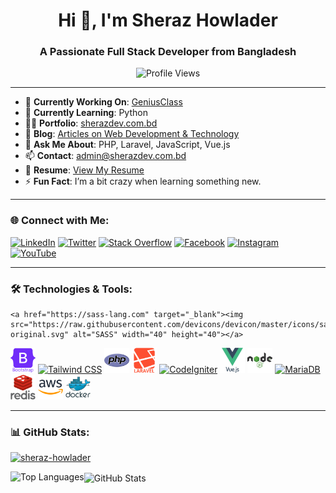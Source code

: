 <h1 align="center">Hi 👋, I'm Sheraz Howlader</h1>
<h3 align="center">A Passionate Full Stack Developer from Bangladesh</h3>

<p align="center">
  <img src="https://komarev.com/ghpvc/?username=sheraz-howlader&label=Profile%20views&color=0e75b6&style=flat" alt="Profile Views" />
</p>

---

- 🔭 **Currently Working On**: [GeniusClass](https://geniusclass.co.uk)  
- 🌱 **Currently Learning**: Python  
- 👨‍💻 **Portfolio**: [sherazdev.com.bd](https://sherazdev.com.bd)  
- 📝 **Blog**: [Articles on Web Development & Technology](https://sherazdev.com.bd)  
- 💬 **Ask Me About**: PHP, Laravel, JavaScript, Vue.js  
- 📫 **Contact**: [admin@sherazdev.com.bd](mailto:admin@sherazdev.com.bd)  
- 📄 **Resume**: [View My Resume](https://sherazdev.com.bd/sheraz-howlader.pdf)  
- ⚡ **Fun Fact**: I’m a bit crazy when learning something new.  

---

<h3 align="left">🌐 Connect with Me:</h3>
<p align="left">
  <a href="https://linkedin.com/in/sheraz_howlader" target="_blank"><img src="https://img.shields.io/badge/LinkedIn-0077B5?logo=linkedin&logoColor=white&style=for-the-badge" alt="LinkedIn"></a>
  <a href="https://twitter.com/sheraz_howlader" target="_blank"><img src="https://img.shields.io/badge/Twitter-1DA1F2?logo=twitter&logoColor=white&style=for-the-badge" alt="Twitter"></a>
  <a href="https://stackoverflow.com/users/sherazhowlader" target="_blank"><img src="https://img.shields.io/badge/Stack%20Overflow-FE7A16?logo=stackoverflow&logoColor=white&style=for-the-badge" alt="Stack Overflow"></a>
  <a href="https://fb.com/md.sheraz.howlader" target="_blank"><img src="https://img.shields.io/badge/Facebook-1877F2?logo=facebook&logoColor=white&style=for-the-badge" alt="Facebook"></a>
  <a href="https://instagram.com/sheraz_howlader" target="_blank"><img src="https://img.shields.io/badge/Instagram-E4405F?logo=instagram&logoColor=white&style=for-the-badge" alt="Instagram"></a>
  <a href="https://www.youtube.com/c/sheraz_howlader" target="_blank"><img src="https://img.shields.io/badge/YouTube-FF0000?logo=youtube&logoColor=white&style=for-the-badge" alt="YouTube"></a>
</p>

---

<h3 align="left">🛠️ Technologies & Tools:</h3>
<p align="left">

    <a href="https://sass-lang.com" target="_blank"><img src="https://raw.githubusercontent.com/devicons/devicon/master/icons/sass/sass-original.svg" alt="SASS" width="40" height="40"></a>
  <a href="https://getbootstrap.com" target="_blank"><img src="https://raw.githubusercontent.com/devicons/devicon/master/icons/bootstrap/bootstrap-plain-wordmark.svg" alt="Bootstrap" width="40" height="40"></a>
  <a href="https://tailwindcss.com" target="_blank"><img src="https://www.vectorlogo.zone/logos/tailwindcss/tailwindcss-icon.svg" alt="Tailwind CSS" width="40" height="40"></a>
   <a href="https://www.php.net" target="_blank"><img src="https://raw.githubusercontent.com/devicons/devicon/master/icons/php/php-original.svg" alt="PHP" width="40" height="40"></a>
  <a href="https://laravel.com" target="_blank"><img src="https://github.com/NadimRifaii/NadimRifaii/blob/main/laravel-plain-wordmark.svg" alt="Laravel" width="40" height="40"></a>
  <a href="https://codeigniter.com" target="_blank"><img src="https://cdn.worldvectorlogo.com/logos/codeigniter.svg" alt="CodeIgniter" width="40" height="40"></a>
  <a href="https://vuejs.org" target="_blank"><img src="https://raw.githubusercontent.com/devicons/devicon/master/icons/vuejs/vuejs-original-wordmark.svg" alt="Vue.js" width="40" height="40"></a>
  <a href="https://nodejs.org" target="_blank"><img src="https://raw.githubusercontent.com/devicons/devicon/master/icons/nodejs/nodejs-original-wordmark.svg" alt="Node.js" width="40" height="40"></a>
  <a href="https://mariadb.org" target="_blank"><img src="https://www.vectorlogo.zone/logos/mariadb/mariadb-icon.svg" alt="MariaDB" width="40" height="40"></a>
  <a href="https://redis.io" target="_blank"><img src="https://raw.githubusercontent.com/devicons/devicon/master/icons/redis/redis-original-wordmark.svg" alt="Redis" width="40" height="40"></a>
  <a href="https://aws.amazon.com" target="_blank"><img src="https://raw.githubusercontent.com/devicons/devicon/master/icons/amazonwebservices/amazonwebservices-original-wordmark.svg" alt="AWS" width="40" height="40"></a>
  <a href="https://docker.com" target="_blank"><img src="https://raw.githubusercontent.com/devicons/devicon/master/icons/docker/docker-original-wordmark.svg" alt="Docker" width="40" height="40"></a>
</p>

---

<h3 align="left">📊 GitHub Stats:</h3>
<p align="left">
  <a href="https://github.com/ryo-ma/github-profile-trophy"><img src="https://github-profile-trophy.vercel.app/?username=sheraz-howlader" alt="sheraz-howlader" /></a>
</p>
<p>
  <img align="left" src="https://github-readme-stats.vercel.app/api/top-langs?username=sheraz-howlader&show_icons=true&locale=en&layout=compact" alt="Top Languages" />
</p>
<p>
  <img align="center" src="https://github-readme-stats.vercel.app/api?username=sheraz-howlader&show_icons=true&locale=en" alt="GitHub Stats" />
</p>
